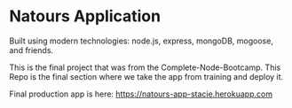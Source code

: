 # Natours Application

Built using modern technologies: node.js, express, mongoDB, mogoose, and friends. 

This is the final project that was from the Complete-Node-Bootcamp. This Repo is the final section where we take the app from training and deploy it. 

Final production app is here: https://natours-app-stacie.herokuapp.com

